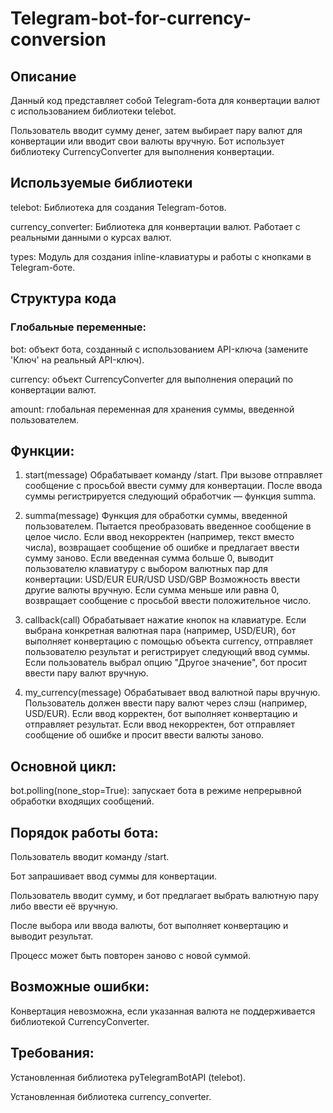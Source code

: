 # Telegram-bot-for-currency-conversion

## Описание
Данный код представляет собой Telegram-бота для конвертации валют с использованием библиотеки telebot.

Пользователь вводит сумму денег, затем выбирает пару валют для конвертации или вводит свои валюты вручную. Бот использует библиотеку CurrencyConverter для выполнения конвертации.
## Используемые библиотеки
telebot: Библиотека для создания Telegram-ботов.

currency_converter: Библиотека для конвертации валют.
Работает с реальными данными о курсах валют.

types: Модуль для создания inline-клавиатуры и работы с кнопками в Telegram-боте.
## Структура кода
### Глобальные переменные:
bot: объект бота, созданный с использованием API-ключа (замените 'Ключ' на реальный API-ключ).

currency: объект CurrencyConverter для выполнения операций по конвертации валют.

amount: глобальная переменная для хранения суммы, введенной пользователем.

## Функции:
1. start(message)
Обрабатывает команду /start.
При вызове отправляет сообщение с просьбой ввести сумму для конвертации.
После ввода суммы регистрируется следующий обработчик — функция summa.


3. summa(message)
Функция для обработки суммы, введенной пользователем.
Пытается преобразовать введенное сообщение в целое число. Если ввод некорректен (например, текст вместо числа), возвращает сообщение об ошибке и предлагает ввести сумму заново.
Если введенная сумма больше 0, выводит пользователю клавиатуру с выбором валютных пар для конвертации:
USD/EUR
EUR/USD
USD/GBP
Возможность ввести другие валюты вручную.
Если сумма меньше или равна 0, возвращает сообщение с просьбой ввести положительное число.


3. callback(call)
Обрабатывает нажатие кнопок на клавиатуре.
Если выбрана конкретная валютная пара (например, USD/EUR), бот выполняет конвертацию с помощью объекта currency, отправляет пользователю результат и регистрирует следующий ввод суммы.
Если пользователь выбрал опцию "Другое значение", бот просит ввести пару валют вручную.


5. my_currency(message)
Обрабатывает ввод валютной пары вручную.
Пользователь должен ввести пару валют через слэш (например, USD/EUR).
Если ввод корректен, бот выполняет конвертацию и отправляет результат.
Если ввод некорректен, бот отправляет сообщение об ошибке и просит ввести валюты заново.
## Основной цикл:
bot.polling(none_stop=True): запускает бота в режиме непрерывной обработки входящих сообщений.


## Порядок работы бота:
Пользователь вводит команду /start.


Бот запрашивает ввод суммы для конвертации.


Пользователь вводит сумму, и бот предлагает выбрать валютную пару либо ввести её вручную.


После выбора или ввода валюты, бот выполняет конвертацию и выводит результат.


Процесс может быть повторен заново с новой суммой.


## Возможные ошибки:
Конвертация невозможна, если указанная валюта не поддерживается библиотекой CurrencyConverter.


## Требования:
Установленная библиотека pyTelegramBotAPI (telebot).


Установленная библиотека currency_converter.
